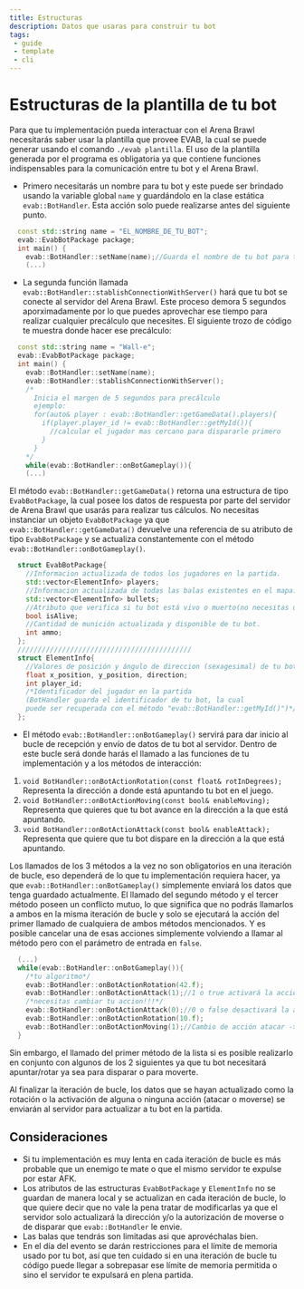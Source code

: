 ```yaml
---
title: Estructuras
description: Datos que usaras para construir tu bot
tags:
 - guide
 - template
 - cli
---
```


# Estructuras de la plantilla de tu bot

Para que tu implementación pueda interactuar con el Arena Brawl necesitarás saber usar la plantilla que provee EVAB, la cual se puede generar usando el comando `./evab plantilla`.
El uso de la plantilla generada por el programa es obligatoria ya que contiene funciones indispensables para la comunicación entre tu bot y el Arena Brawl.

- Primero necesitarás un nombre para tu bot y este puede ser brindado usando la variable global `name` y guardándolo en la clase estática `evab::BotHandler`. Esta acción solo puede realizarse antes del siguiente punto.
```cpp
  const std::string name = "EL_NOMBRE_DE_TU_BOT";
  evab::EvabBotPackage package;
  int main() {
    evab::BotHandler::setName(name);//Guarda el nombre de tu bot para toda la partida del Arena Brawl.
    (...)
```

- La segunda función llamada `evab::BotHandler::stablishConnectionWithServer()` hará que tu bot se conecte al servidor del Arena Brawl. Este proceso demora 5 segundos aporximadamente por lo que puedes aprovechar ese tiempo para realizar cualquier precálculo que necesites.
El siguiente trozo de código te muestra donde hacer ese precálculo:

```cpp
  const std::string name = "Wall-e";
  evab::EvabBotPackage package;
  int main() {
    evab::BotHandler::setName(name);
    evab::BotHandler::stablishConnectionWithServer();
    /*
      Inicia el margen de 5 segundos para precálculo
      ejemplo:
      for(auto& player : evab::BotHandler::getGameData().players){
        if(player.player_id != evab::BotHandler::getMyId()){
          //calcular el jugador mas cercano para dispararle primero
        }
      }
    */
    while(evab::BotHandler::onBotGameplay()){
    (...)
```

El método `evab::BotHandler::getGameData()` retorna una estructura de tipo `EvabBotPackage`, la cual posee los datos de respuesta por parte del servidor de Arena Brawl que usarás para realizar tus cálculos.
No necesitas instanciar un objeto `EvabBotPackage` ya que `evab::BotHandler::getGameData()` devuelve una referencia de su atributo de tipo `EvabBotPackage` y se actualiza constantemente con el método `evab::BotHandler::onBotGameplay()`.

```cpp
  struct EvabBotPackage{
    //Informacion actualizada de todos los jugadores en la partida.
    std::vector<ElementInfo> players;
    //Informacion actualizada de todas las balas existentes en el mapa.
    std::vector<ElementInfo> bullets;
    //Atributo que verifica si tu bot está vivo o muerto(no necesitas usarlo directamente).
    bool isAlive;
    //Cantidad de munición actualizada y disponible de tu bot.
    int ammo;
  };
  ///////////////////////////////////////////
  struct ElementInfo{
    //Valores de posición y ángulo de direccion (sexagesimal) de tu bot.
    float x_position, y_position, direction;
    int player_id;
    /*Identificador del jugador en la partida
    (BotHandler guarda el identificador de tu bot, la cual 
    puede ser recuperada con el método "evab::BotHandler::getMyId()")*/
  };
```
- El método `evab::BotHandler::onBotGameplay()` servirá para dar inicio al bucle de recepción y envío de datos de tu bot al servidor. Dentro de este bucle será donde harás el llamado a las funciones de tu implementación y a los métodos de interacción:
1. `void BotHandler::onBotActionRotation(const float& rotInDegrees);`
Representa la dirección a donde está apuntando tu bot en el juego.
2. `void BotHandler::onBotActionMoving(const bool& enableMoving);`
Representa que quieres que tu bot avance en la dirección a la que está apuntando.
3. `void BotHandler::onBotActionAttack(const bool& enableAttack);`
Representa que quiere que tu bot dispare en la dirección a la que está apuntando.

Los llamados de los 3 métodos a la vez no son obligatorios en una iteración de bucle, eso dependerá de lo que tu implementación requiera hacer, ya que `evab::BotHandler::onBotGameplay()` simplemente enviará los datos que tenga guardado actualmente.
El llamado del segundo método y el tercer método poseen un conflicto mutuo, lo que significa que no podrás llamarlos a ambos en la misma iteración de bucle y solo se ejecutará la acción del primer llamado de cualquiera de ambos métodos mencionados. Y es posible cancelar una de esas acciones simplemente volviendo a llamar al método pero con el parámetro de entrada en `false`.

```cpp
  (...)
  while(evab::BotHandler::onBotGameplay()){
    /*tu algoritmo*/
    evab::BotHandler::onBotActionRotation(42.f);
    evab::BotHandler::onBotActionAttack(1);//1 o true activará la acción actual
    /*necesitas cambiar tu accion!!!*/
    evab::BotHandler::onBotActionAttack(0);//0 o false desactivará la acción actual
    evab::BotHandler::onBotActionRotation(10.f);
    evab::BotHandler::onBotActionMoving(1);//Cambio de acción atacar -> moverse
  }
```

Sin embargo, el llamado del primer método de la lista si es posible realizarlo en conjunto con algunos de los 2 siguientes ya que tu bot necesitará apuntar/rotar ya sea para disparar o para moverte.

Al finalizar la iteración de bucle, los datos que se hayan actualizado como la rotación o la activación de alguna o ninguna acción (atacar o moverse) se enviarán al servidor para actualizar a tu bot en la partida.

## Consideraciones

- Si tu implementación es muy lenta en cada iteración de bucle es más probable que un enemigo te mate o que el mismo servidor te expulse por estar AFK.
- Los atributos de las estructuras `EvabBotPackage` y `ElementInfo` no se guardan de manera local y se actualizan en cada iteración de bucle, lo que quiere decir que no vale la pena tratar de modificarlas ya que el servidor solo actualizará la dirección y/o la autorización de moverse o de disparar que `evab::BotHandler` le envie.
- Las balas que tendrás son limitadas asi que aprovéchalas bien.
- En el día del evento se darán restricciones para el límite de memoria usado por tu bot, así que ten cuidado si en una iteración de bucle tu código puede llegar a sobrepasar ese límite de memoria permitida o sino el servidor te expulsará en plena partida.